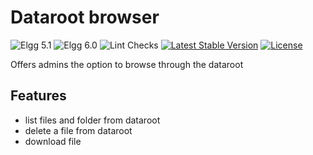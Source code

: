 Dataroot browser
================

![Elgg 5.1](https://img.shields.io/badge/Elgg-5.1-green.svg)
![Elgg 6.0](https://img.shields.io/badge/Elgg-6.0-green.svg)
![Lint Checks](https://github.com/ColdTrick/dataroot_browser/actions/workflows/lint.yml/badge.svg?event=push)
[![Latest Stable Version](https://poser.pugx.org/coldtrick/dataroot_browser/v/stable.svg)](https://packagist.org/packages/coldtrick/dataroot_browser)
[![License](https://poser.pugx.org/coldtrick/dataroot_browser/license.svg)](https://packagist.org/packages/coldtrick/dataroot_browser)

Offers admins the option to browse through the dataroot

Features
-------- 

- list files and folder from dataroot
- delete a file from dataroot
- download file
